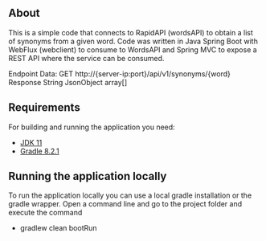 ## About

This is a simple code that connects to RapidAPI (wordsAPI) to obtain a list of synonyms from a given word. Code was written in Java Spring Boot with WebFlux (webclient) to consume to WordsAPI and Spring MVC to expose a REST API where the service can be consumed.

Endpoint Data:
GET http://{server-ip:port}/api/v1/synonyms/{word}
Response String JsonObject array[] 

## Requirements

For building and running the application you need:

- [JDK 11](https://www.oracle.com/cl/java/technologies/javase/jdk11-archive-downloads.html)
- [Gradle 8.2.1](https://gradle.org/install/)

## Running the application locally

To run the application locally you can use a local gradle installation or the gradle wrapper. Open a command line and go to the project folder and execute the command

- gradlew clean bootRun
